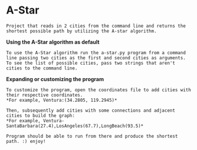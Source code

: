 # A-Star
    Project that reads in 2 cities from the command line and returns the shortest possible path by utilizing the A-star algorithm.

 **Using the A-Star algorithm as default**

    To use the A-Star algorithm run the a-star.py program from a command line passing two cities as the first and second cities as arguments.
    To see the list of possible cities, pass two strings that aren't cities to the command line.


 **Expanding or customizing the program**

    To customize the program, open the coordinates file to add cities with their respective coordinates. 
    *For example, Ventura:(34.2805, 119.2945)*

    Then, subsequently add cities with some connections and adjacent cities to build the graph:
    *For example, Ventura-SantaBarbara(27.4),LosAngeles(67.7),LongBeach(93.5)*

    Program should be able to run from there and produce the shortest path. :) enjoy!


